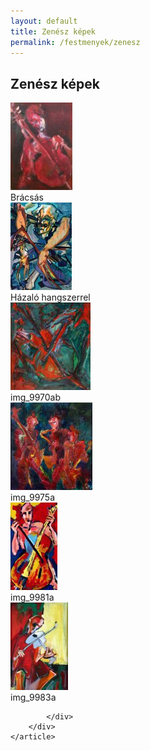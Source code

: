 ```yaml
---
layout: default
title: Zenész képek
permalink: /festmenyek/zenesz
---
```


<script>
	window.addEvent("domready", function () {
		new boxplus($$("a.phocagallerycboxplus"),{"theme":"darkrounded","autocenter":1,"autofit":1,"slideshow":4000,"loop":0,"captions":"bottom","thumbs":"inside","width":680,"height":531,"duration":250,"transition":"quad","contextmenu":1, phocamethod:1});
		new boxplus($$("a.phocagallerycboxplusi"),{"theme":"darkrounded","autocenter":1,"autofit":1,"slideshow":4000,"loop":0,"captions":"bottom","thumbs":"hide","width":680,"height":531,"duration":250,"transition":"quad","contextmenu":1, phocamethod:1});
		new boxplus($$("a.phocagallerycboxpluso"),{"theme":"darkrounded","autocenter":1,"autofit": false,"slideshow": false,"loop":false,"captions":"none","thumbs":"hide","width":680,"height":531,"duration":0,"transition":"linear","contextmenu":false, phocamethod:2});
	});
</script>


<div class="art-layout-cell art-content">
	<article class="art-post art-messages" style="display: none;">
		<div class="art-postcontent clearfix">
			<div id="system-message-container"></div>
		</div>
	</article>
    <article class="art-post">
		<div class="art-postcontent clearfix">
			<div id="phocagallery" class="pg-category-view pg-cv">
				<div class="page-header">
					<h1>Zenész képek</h1>
				</div>
				<div id="pg-icons"></div>
				<div style="clear:both"></div>
				<div id="pg-msnr-container"></div>

<div class="pg-cv-box item">
 <div class="pg-cv-box-img pg-box1">
  <div class="pg-box2">
   <div class="pg-box3">
<a class="phocagallerycboxplus" title="Brácsás" href="images/festmenyek/zenesz/thumbs/phoca_thumb_l_bracsas.jpg" rel="phocagallerycboxplus"><img src="images/festmenyek/zenesz/thumbs/phoca_thumb_m_bracsas.jpg" alt="" class="pg-image"></a>
</div></div></div>
<div class="pg-cv-name">Brácsás</div></div>


<div class="pg-cv-box item">
 <div class="pg-cv-box-img pg-box1">
  <div class="pg-box2">
   <div class="pg-box3">
<a class="phocagallerycboxplus" title="Házaló hangszerrel" href="images/festmenyek/zenesz/thumbs/phoca_thumb_l_hzal%20hangszerrel%20118-9451a.jpg" rel="phocagallerycboxplus"><img src="images/festmenyek/zenesz/thumbs/phoca_thumb_m_hzal%20hangszerrel%20118-9451a.jpg" alt="" class="pg-image"></a>
</div></div></div>
<div class="pg-cv-name">Házaló hangszerrel</div></div>


<div class="pg-cv-box item">
 <div class="pg-cv-box-img pg-box1">
  <div class="pg-box2">
   <div class="pg-box3">
<a class="phocagallerycboxplus" title="img_9970ab" href="images/festmenyek/zenesz/thumbs/phoca_thumb_l_img_9970ab.jpg" rel="phocagallerycboxplus"><img src="images/festmenyek/zenesz/thumbs/phoca_thumb_m_img_9970ab.jpg" alt="" class="pg-image"></a>
</div></div></div>
<div class="pg-cv-name">img_9970ab</div></div>


<div class="pg-cv-box item">
 <div class="pg-cv-box-img pg-box1">
  <div class="pg-box2">
   <div class="pg-box3">
<a class="phocagallerycboxplus" title="img_9975a" href="images/festmenyek/zenesz/thumbs/phoca_thumb_l_img_9975a.jpg" rel="phocagallerycboxplus"><img src="images/festmenyek/zenesz/thumbs/phoca_thumb_m_img_9975a.jpg" alt="" class="pg-image"></a>
</div></div></div>
<div class="pg-cv-name">img_9975a</div></div>


<div class="pg-cv-box item">
 <div class="pg-cv-box-img pg-box1">
  <div class="pg-box2">
   <div class="pg-box3">
<a class="phocagallerycboxplus" title="img_9981a" href="images/festmenyek/zenesz/thumbs/phoca_thumb_l_img_9981a.jpg" rel="phocagallerycboxplus"><img src="images/festmenyek/zenesz/thumbs/phoca_thumb_m_img_9981a.jpg" alt="" class="pg-image"></a>
</div></div></div>
<div class="pg-cv-name">img_9981a</div></div>


<div class="pg-cv-box item">
 <div class="pg-cv-box-img pg-box1">
  <div class="pg-box2">
   <div class="pg-box3">
<a class="phocagallerycboxplus" title="img_9983a" href="images/festmenyek/zenesz/thumbs/phoca_thumb_l_img_9983a.jpg" rel="phocagallerycboxplus"><img src="images/festmenyek/zenesz/thumbs/phoca_thumb_m_img_9983a.jpg" alt="" class="pg-image"></a>
</div></div></div>
<div class="pg-cv-name">img_9983a</div></div>

			</div>
		</div>
    </article>
</div>
